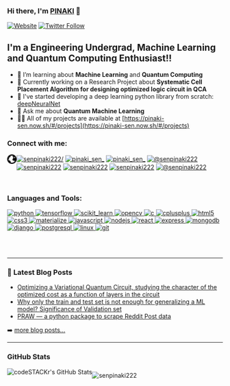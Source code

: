### Hi there, I'm [PINAKI][website] 👋

[![Website](https://img.shields.io/website?label=pinaki-sen.now.sh&style=for-the-badge&url=https%3A%2F%2Fpinaki-sen.now.sh)](https://pinaki-sen.now.sh)
[![Twitter Follow](https://img.shields.io/twitter/follow/pinaki_sen_?color=1DA1F2&logo=twitter&style=for-the-badge)](https://twitter.com/intent/follow?original_referer=https%3A%2F%2Fgithub.com%2Fpinaki_sen_&screen_name=pinaki_sen_)

## I'm a Engineering Undergrad, Machine Learning and Quantum Computing Enthusiast!!

- 🌱 I’m learning about **Machine Learning** and **Quantum Computing**
- 👯 Currently working on a Research Project about **Systematic Cell Placement Algorithm for designing optimized logic circuit in QCA**
- 🔭 I've started developing a deep learning python library from scratch: [deepNeuralNet][deepNeuralNet]
- 💬 Ask me about **Quantum Machine Learning**
- 👨‍💻 All of my projects are available at [https://pinaki-sen.now.sh/#/projects](https://pinaki-sen.now.sh/#/projects)



<p align="left">
<h3 align="left">Connect with me:</h3>

[<img align="left" alt="pinaki-sen.now.sh" width="22px" src="https://raw.githubusercontent.com/iconic/open-iconic/master/svg/globe.svg" />][website]

<a href="https://linkedin.com/in/senpinaki222/" target="blank"><img align="center" src="https://cdn.jsdelivr.net/npm/simple-icons@3.0.1/icons/linkedin.svg" alt="senpinaki222/" height="30" width="40" /></a>
<a href="https://twitter.com/pinaki_sen_" target="blank"><img align="center" src="https://cdn.jsdelivr.net/npm/simple-icons@3.0.1/icons/twitter.svg" alt="pinaki_sen_" height="30" width="40" /></a>
<a href="https://instagram.com/pinaki_sen_" target="blank"><img align="center" src="https://cdn.jsdelivr.net/npm/simple-icons@3.0.1/icons/instagram.svg" alt="pinaki_sen_" height="30" width="40" /></a>
<a href="https://medium.com/@senpinaki222" target="blank"><img align="center" src="https://cdn.jsdelivr.net/npm/simple-icons@3.0.1/icons/medium.svg" alt="@senpinaki222" height="30" width="40" /></a>
<a href="https://fb.com/senpinaki222" target="blank"><img align="center" src="https://cdn.jsdelivr.net/npm/simple-icons@3.0.1/icons/facebook.svg" alt="senpinaki222" height="30" width="40" /></a>
<a href="https://kaggle.com/senpinaki222" target="blank"><img align="center" src="https://cdn.jsdelivr.net/npm/simple-icons@3.0.1/icons/kaggle.svg" alt="senpinaki222" height="30" width="40" /></a>
<a href="https://www.hackerrank.com/senpinaki222" target="blank"><img align="center" src="https://cdn.jsdelivr.net/npm/simple-icons@3.0.1/icons/hackerrank.svg" alt="senpinaki222" height="30" width="40" /></a>
<a href="https://www.hackerearth.com/@senpinaki222" target="blank"><img align="center" src="https://cdn.jsdelivr.net/npm/simple-icons@3.0.1/icons/hackerearth.svg" alt="@senpinaki222" height="30" width="40" /></a>
</p>

<br />

### Languages and Tools:

<p align="left"> 
  
  <a href="https://www.python.org" target="_blank"> 
    <img src="https://devicons.github.io/devicon/devicon.git/icons/python/python-original.svg" alt="python" width="40" height="40"/> 
  </a> 
  
  <a href="https://www.tensorflow.org" target="_blank"> 
    <img src="https://www.vectorlogo.zone/logos/tensorflow/tensorflow-icon.svg" alt="tensorflow" width="40" height="40"/> 
  </a> 
  
  <a href="" target="_blank"> 
    <img src="https://upload.wikimedia.org/wikipedia/commons/0/05/Scikit_learn_logo_small.svg" alt="scikit_learn" width="40" height="40"/> 
  </a> 
  
  <a href="https://opencv.org/" target="_blank"> 
    <img src="https://www.vectorlogo.zone/logos/opencv/opencv-icon.svg" alt="opencv" width="40" height="40"/> 
  </a> 
  
  <a href="https://www.cprogramming.com/" target="_blank"> 
    <img src="https://devicons.github.io/devicon/devicon.git/icons/c/c-original.svg" alt="c" width="40" height="40"/> 
  </a> 
  
  <a href="https://www.w3schools.com/cpp/" target="_blank"> 
    <img src="https://devicons.github.io/devicon/devicon.git/icons/cplusplus/cplusplus-original.svg" alt="cplusplus" width="40" height="40"/> 
  </a> 
  
  <a href="https://www.w3.org/html/" target="_blank"> 
    <img src="https://devicons.github.io/devicon/devicon.git/icons/html5/html5-original-wordmark.svg" alt="html5" width="40" height="40"/> 
  </a> 
  
  <a href="https://www.w3schools.com/css/" target="_blank"> 
    <img src="https://devicons.github.io/devicon/devicon.git/icons/css3/css3-original-wordmark.svg" alt="css3" width="40" height="40"/> 
  </a>
  
  <a href="https://materializecss.com/" target="_blank"> 
    <img src="https://raw.githubusercontent.com/prplx/svg-logos/5585531d45d294869c4eaab4d7cf2e9c167710a9/svg/materialize.svg" alt="materialize" width="40" height="40"/> 
  </a>
  
  <a href="https://developer.mozilla.org/en-US/docs/Web/JavaScript" target="_blank"> 
    <img src="https://devicons.github.io/devicon/devicon.git/icons/javascript/javascript-original.svg" alt="javascript" width="40" height="40"/> 
  </a> 
  
  <a href="https://nodejs.org" target="_blank"> 
    <img src="https://devicons.github.io/devicon/devicon.git/icons/nodejs/nodejs-original-wordmark.svg" alt="nodejs" width="40" height="40"/> 
  </a>  
  
   <a href="https://reactjs.org/" target="_blank"> 
    <img src="https://devicons.github.io/devicon/devicon.git/icons/react/react-original-wordmark.svg" alt="react" width="40" height="40"/> 
  </a> 
  
  <a href="https://expressjs.com" target="_blank"> 
    <img src="https://devicons.github.io/devicon/devicon.git/icons/express/express-original-wordmark.svg" alt="express" width="40" height="40"/> 
  </a> 
  
  <a href="https://www.mongodb.com/" target="_blank"> 
    <img src="https://devicons.github.io/devicon/devicon.git/icons/mongodb/mongodb-original-wordmark.svg" alt="mongodb" width="40" height="40"/> 
  </a> 
  
  <a href="https://www.djangoproject.com/" target="_blank"> 
    <img src="https://devicons.github.io/devicon/devicon.git/icons/django/django-original.svg" alt="django" width="40" height="40"/> 
  </a>
  
  <a href="https://www.postgresql.org" target="_blank"> 
    <img src="https://devicons.github.io/devicon/devicon.git/icons/postgresql/postgresql-original-wordmark.svg" alt="postgresql" width="40" height="40"/> 
  </a> 
  
  <a href="https://www.linux.org/" target="_blank"> 
    <img src="https://devicons.github.io/devicon/devicon.git/icons/linux/linux-original.svg" alt="linux" width="40" height="40"/> 
  </a> 
  
  <a href="https://git-scm.com/" target="_blank"> 
    <img src="https://www.vectorlogo.zone/logos/git-scm/git-scm-icon.svg" alt="git" width="40" height="40"/> 
  </a>
 
  
  
</p>

<br />
<br />

---



### 📕 Latest Blog Posts

<!-- BLOG-POST-LIST:START -->
- [Optimizing a Variational Quantum Circuit, studying the character of the optimized cost as a function of layers in the circuit](https://medium.com/quantumcomputingindia/optimizing-a-variational-quantum-circuit-studying-the-character-of-the-optimized-cost-as-a-a8bac2e9ba46)
- [Why only the train and test set is not enough for generalizing a ML model? Significance of Validation set](https://medium.com/analytics-vidhya/only-train-and-test-set-is-not-enough-for-generalizing-ml-model-significance-of-validation-set-cf68bb26881a)
- [PRAW — a python package to scrape Reddit Post data](https://medium.com/analytics-vidhya/praw-a-python-package-to-scrape-reddit-post-data-b759a339ed9a)
<!-- BLOG-POST-LIST:END -->

➡️ [more blog posts...](https://senpinaki222.medium.com/)

---

### GitHub Stats
<img align="left" alt="codeSTACKr's GitHub Stats" src="https://github-readme-stats.senpinaki222.vercel.app//api?username=senpinaki222&show_icons=true&hide_border=true" />


### 
<p><img align="center" src="https://github-readme-stats.vercel.app/api/top-langs/?username=senpinaki222&layout=compact" alt="senpinaki222" /></p>


[website]: https://pinaki-sen.now.sh
[deepNeuralNet]: https://pypi.org/project/deepNeuralNet/
[twitter]: https://twitter.com/pinaki_sen_
[youtube]: https://pinaki-sen.now.sh
[instagram]: https://www.instagram.com/pinaki_sen_
[linkedin]: https://www.linkedin.com/in/senpinaki222/
[webdevplaylist]: https://pinaki-sen.now.sh
[jsplaylist]: https://pinaki-sen.now.sh
[cssplaylist]: https://pinaki-sen.now.sh
[reactplaylist]: https://pinaki-sen.now.sh
